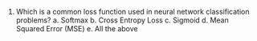 1. Which is a common loss function used in neural network classification problems?
	a. Softmax
	b. Cross Entropy Loss
	c. Sigmoid
	d. Mean Squared Error (MSE)
	e. All the above
